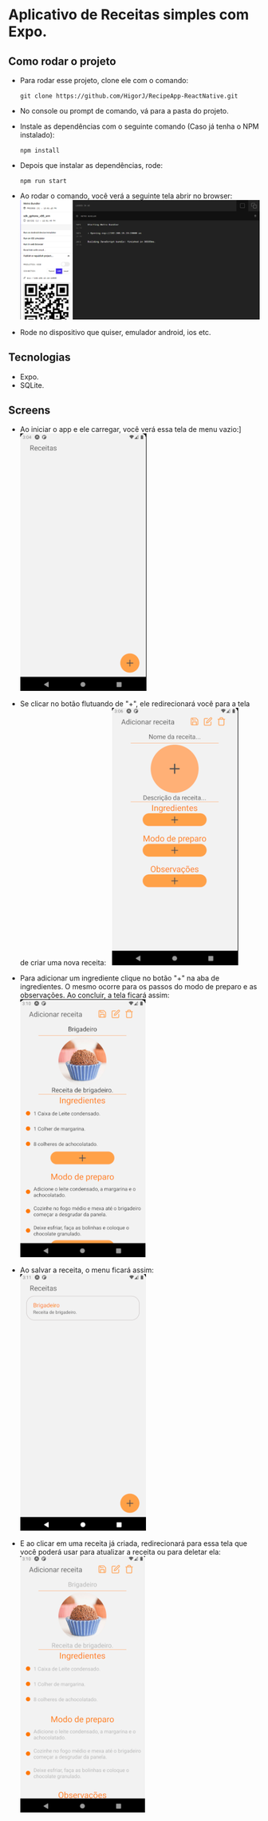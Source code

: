 # Aplicativo de Receitas simples com Expo.

## Como rodar o projeto
  - Para rodar esse projeto, clone ele com o comando:
    ```
    git clone https://github.com/HigorJ/RecipeApp-ReactNative.git
    ```

  - No console ou prompt de comando, vá para a pasta do projeto.

  - Instale as dependências com o seguinte comando (Caso já tenha o NPM instalado):
    ```
    npm install
    ```

  - Depois que instalar as dependências, rode: 
    ```
    npm run start
    ```

  - Ao rodar o comando, você verá a seguinte tela abrir no browser:
    ![expo](doc-images/expo.png)

  - Rode no dispositivo que quiser, emulador android, ios etc.

## Tecnologias
  - Expo.
  - SQLite.
  
## Screens
  - Ao iniciar o app e ele carregar, você verá essa tela de menu vazio:]
  &nbsp;
  ![empty-menu](doc-images/empty-menu.png)

  - Se clicar no botão flutuando de "+", ele redirecionará você para a tela de criar uma nova receita:
  &nbsp;
  ![empty-recipe](doc-images/empty-recipe.png)

  - Para adicionar um ingrediente clique no botão "+" na aba de ingredientes. O mesmo ocorre para os passos do modo de preparo e as observações. Ao concluir, a tela ficará assim:
  &nbsp;
  ![recipe](doc-images/recipe.png)

  - Ao salvar a receita, o menu ficará assim:
  &nbsp;
  ![recipe](doc-images/menu.png)

  - E ao clicar em uma receita já criada, redirecionará para essa tela que você poderá usar para atualizar a receita ou para deletar ela:
  &nbsp;
  ![stored-recipe](doc-images/stored-recipe.png)
